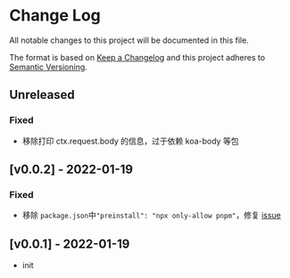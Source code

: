 # Change Log
All notable changes to this project will be documented in this file.

The format is based on [Keep a Changelog](http://keepachangelog.com/)
and this project adheres to [Semantic Versioning](http://semver.org/).

## Unreleased

### Fixed

- 移除打印 ctx.request.body 的信息，过于依赖 koa-body 等包

## [v0.0.2] - 2022-01-19

### Fixed

- 移除 `package.json`中`"preinstall": "npx only-allow pnpm"`，修复 [issue](https://github.com/LackZero/koa-logger/issues/1)

## [v0.0.1] - 2022-01-19

- init
